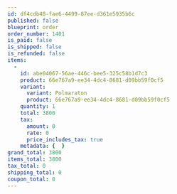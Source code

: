 ```yaml
---
id: df4cdb48-fae6-4499-87ee-d361e5935b6c
published: false
blueprint: order
order_number: 1401
is_paid: false
is_shipped: false
is_refunded: false
items:
  -
    id: abe04067-56ae-446c-bee5-325c58b1d7c3
    product: 66e767a9-ee34-4dc4-8681-d09bb59f0cf5
    variant:
      variant: Polmaraton
      product: 66e767a9-ee34-4dc4-8681-d09bb59f0cf5
    quantity: 1
    total: 3800
    tax:
      amount: 0
      rate: 0
      price_includes_tax: true
    metadata: {  }
grand_total: 3800
items_total: 3800
tax_total: 0
shipping_total: 0
coupon_total: 0
---
```

